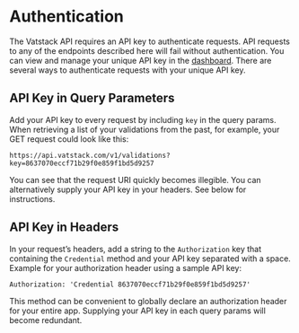 # Authentication
The Vatstack API requires an API key to authenticate requests. API requests to any of the endpoints described here will fail without authentication.
You can view and manage your unique API key in the [dashboard](https://dashboard.vatstack.com/). There are several ways to authenticate requests with your unique API key.

## API Key in Query Parameters

Add your API key to every request by including `key` in the query params. When retrieving a list of your validations from the past, for example, your GET request could look like this:

```
https://api.vatstack.com/v1/validations?key=8637070eccf71b29f0e859f1bd5d9257
```

You can see that the request URI quickly becomes illegible. You can alternatively supply your API key in your headers. See below for instructions.

## API Key in Headers

In your request’s headers, add a string to the `Authorization` key that containing the `Credential` method and your API key separated with a space. Example for your authorization header using a sample API key:

```
Authorization: 'Credential 8637070eccf71b29f0e859f1bd5d9257'
```

This method can be convenient to globally declare an authorization header for your entire app. Supplying your API key in each query params will become redundant.
